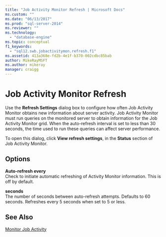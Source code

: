 ```yaml
---
title: "Job Activity Monitor Refresh | Microsoft Docs"
ms.custom: ""
ms.date: "06/13/2017"
ms.prod: "sql-server-2014"
ms.reviewer: ""
ms.technology: 
  - "database-engine"
ms.topic: conceptual
f1_keywords: 
  - "sql12.swb.jobactivitymon.refresh.f1"
ms.assetid: 413a368e-fd2b-4e1f-b370-002cdbc85bab
author: MikeRayMSFT
ms.author: mikeray
manager: craigg
---
```

# Job Activity Monitor Refresh
  Use the **Refresh Settings** dialog box to configure how often Job Activity Monitor obtains new information about server activity. Job Activity Monitor must run queries on the monitored server to obtain information for the Job Activity Monitor grid. When the auto-refresh interval is set to less than 30 seconds, the time used to run these queries can affect server performance.  
  
 To open this dialog, click **View refresh settings**, in the **Status** section of Job Activity Monitor.  
  
## Options  
 **Auto-refresh every**  
 Check to initiate automatic refreshing of Activity Monitor information. This is off by default.  
  
 **seconds**  
 The number of seconds between auto-refresh attempts. Defaults to 60 seconds. Refreshes every 5 seconds when set to 5 or less.  
  
## See Also  
 [Monitor Job Activity](../../ssms/agent/monitor-job-activity.md)  
  
  

